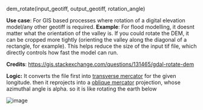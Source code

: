 dem_rotate(input_geotiff, output_geotiff, rotation_angle)

**Use case**: For GIS based processes where rotation of a digital elevation model/any other geotiff is required.
**Example**: For flood modelling, it doesnt matter what the orientation of the valley is. If you could rotate the DEM, it can be cropped more tightly (orienting the valley along the diagonal of a rectangle, for example). This helps reduce the size  of the input tif file, which directly controls how fast the model can run.

**Credits**: https://gis.stackexchange.com/questions/131465/gdal-rotate-dem

**Logic:**
It converts the file first into [transverse mercator](https://en.wikipedia.org/wiki/Transverse_Mercator_projection) for the given longitude.
then it reprojects into a [oblique mercator](https://en.wikipedia.org/wiki/Oblique_Mercator_projection) projection, whose azimuthal angle is alpha.
so it is like rotating the earth below

![image](https://github.com/user-attachments/assets/311f3b78-7e25-4547-a241-dda3ee3c2ab9)

